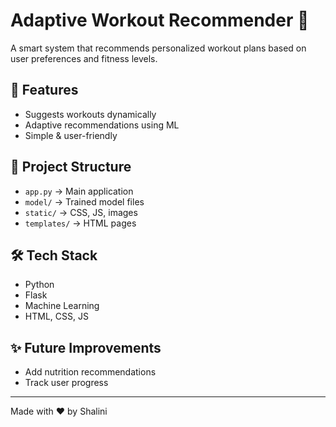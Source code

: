 # Adaptive Workout Recommender 💪

A smart system that recommends personalized workout plans based on user preferences and fitness levels.

## 🚀 Features
- Suggests workouts dynamically
- Adaptive recommendations using ML
- Simple & user-friendly

## 📂 Project Structure
- `app.py` → Main application
- `model/` → Trained model files
- `static/` → CSS, JS, images
- `templates/` → HTML pages

## 🛠️ Tech Stack
- Python
- Flask
- Machine Learning
- HTML, CSS, JS

## ✨ Future Improvements
- Add nutrition recommendations
- Track user progress

---
Made with ❤️ by Shalini
